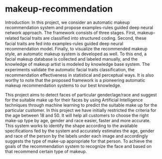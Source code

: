 # makeup-recommendation
Introduction:
In this project, we consider an automatic makeup recommendation system and propose examples-rules guided deep neural network approach. The framework consists of three stages. First, makeup-related facial traits are classiﬁed into structured coding. Second, these facial traits are fed into examples-rules guided deep neural recommendation model. Finally, to visualize the recommended makeup style, an automatic makeup system is developed as well. To this end, a facial makeup database is collected and labeled manually, and the knowledge of makeup artist is modeled by knowledge base system. The experiments validate the automatic facial traits classiﬁcation, the recommendation effectiveness in statistical and perceptual ways. It is also worthy to note that the proposed framework is a pioneering automatic makeup recommendation systems to our best knowledge.

This project aims to detect faces of particular gender/age/race and suggest for the suitable make up for their faces by using Artificial Intelligence techniques through machine learning to predict the suitable make up for the particular customer. In this project we have initially restricted the criteria for the age between 18 and 50. 
It will help all customers to choose the right make-up type by age, gender and race easier, faster and more accurate.
This system works to identify the shape according to the available specifications fed by the system and accurately estimates the age, gender and race of the person by the labels under each image and accordingly suggests the type of make-up appropriate for that person.
To achieve the goals of the recommendation system to recognize the face and based on that recommend certain type of makeup.
